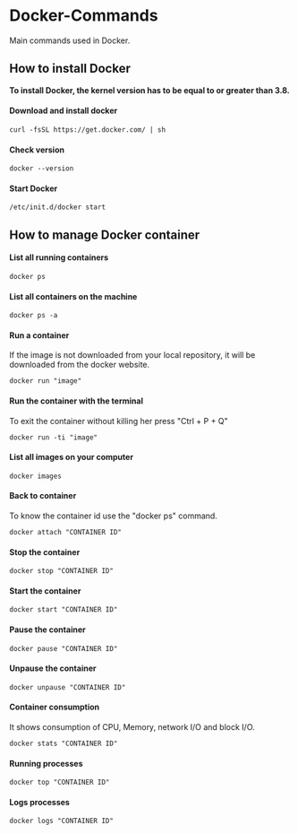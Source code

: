# Docker-Commands
Main commands used in Docker.

## How to install Docker

**To install Docker, the kernel version has to be equal to or greater than 3.8.**

#### Download and install docker 
```
curl -fsSL https://get.docker.com/ | sh
```
#### Check version
```
docker --version
```
#### Start Docker
```
/etc/init.d/docker start
```


## How to manage Docker container

#### List all running containers
```
docker ps
```

#### List all containers on the machine 
```
docker ps -a
```

#### Run a container
If the image is not downloaded from your local repository, it will be downloaded from the docker website.
```
docker run "image"
```

#### Run the container with the terminal 
To exit the container without killing her press "Ctrl + P + Q"
```
docker run -ti "image"
```

#### List all images on your computer
```
docker images
```

#### Back to container
To know the container id use the "docker ps" command.
```
docker attach "CONTAINER ID"
```

#### Stop the container
```
docker stop "CONTAINER ID"
```

#### Start the container
```
docker start "CONTAINER ID"
```

#### Pause the container
```
docker pause "CONTAINER ID"
```

#### Unpause the container
```
docker unpause "CONTAINER ID"
```

#### Container consumption
It shows consumption of CPU, Memory, network I/O and block I/O.
```
docker stats "CONTAINER ID"
```

#### Running processes
```
docker top "CONTAINER ID"
```

#### Logs processes
```
docker logs "CONTAINER ID"
```
